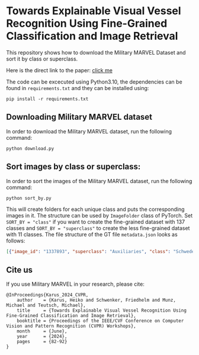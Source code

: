 # Towards Explainable Visual Vessel Recognition Using Fine-Grained Classification and Image Retrieval

This repository shows how to download the Military MARVEL Dataset and sort it by class or superclass.

Here is the direct link to the paper: [click me](https://openaccess.thecvf.com/content/CVPR2024W/TCV2024/html/Karus_Towards_Explainable_Visual_Vessel_Recognition_Using_Fine-Grained_Classification_and_Image_CVPRW_2024_paper.html)

The code can be excecuted using Python3.10, the dependencies can be found in `requirements.txt` and they can be installed using:

```
pip install -r requirements.txt
```

## Downloading Military MARVEL dataset
In order to download the Military MARVEL dataset, run the following command:
```
python download.py
```

## Sort images by class or superclass:
In order to sort the images of the Military MARVEL dataset, run the following command:
```
python sort_by.py
```
This will create folders for each unique class and puts the corresponding images in it. The structure can be used by `ImageFolder` class of PyTorch. Set `SORT_BY = "class"` if you want to create the fine-grained dataset with 137 classes and `SORT_BY = "superclass"` to create the less fine-grained dataset with 11 classes. The file structure of the GT file `metadata.json` looks as follows:
```json
[{"image_id": "1337893", "superclass": "Auxiliaries", "class": "Schwedeneck class"}, {...}]
```

## Cite us

If you use Military MARVEL in your research, please cite:

```
@InProceedings{Karus_2024_CVPR,
    author    = {Karus, Heiko and Schwenker, Friedhelm and Munz, Michael and Teutsch, Michael},
    title     = {Towards Explainable Visual Vessel Recognition Using Fine-Grained Classification and Image Retrieval},
    booktitle = {Proceedings of the IEEE/CVF Conference on Computer Vision and Pattern Recognition (CVPR) Workshops},
    month     = {June},
    year      = {2024},
    pages     = {82-92}
}
```
